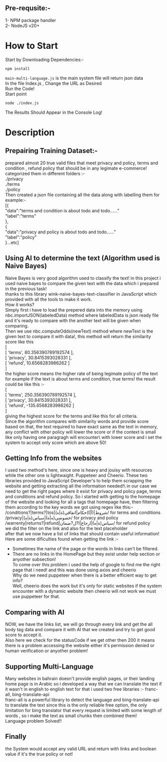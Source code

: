 ## Pre-requsite:-

1- NPM package handler\
2- NodeJS v20+

# How to Start

Start by Downloading Dependencies:-
```
npm install
```
`main-multi-language.js`
is the main system file will return json data\
In the file Index.js , Change the URL as Desired\
Run the Code!\
Start point
```
node ./index.js
```
The Results Should Appear in the Console Log!

# Description

## Prepairing Training Dataset:-

prepared almost 20 true valid files that meet privacy and policy, terms and condition , refund policy that should be in any legimate e-commerce!\
categorized them in different folders :-\
./privacy\
./terms\
./policy\
Then created a json file containing all the data along with labelling them for example:-\
[{\
"data":"terms and condition is about todo and todo......"\
"label":"terms"\
},\
{\
"data":"privacy and policy is about todo and todo......"\
"label":"policy"\
}...etc]

## Using AI to determine the text (Algorithm used is Naive Bayes)

Naive Bayes is very good algorithm used to classify the text! in this project i used naive bayes to compare the given text with the data which i prepared in the previous task!\
thanks to this library wink-naive-bayes-text-classifier in JavaScript which provided with all the tools to make it work.\
How it works?\
Simply first i have to load the prepered data into the memory using nbc.importJSON(labeledData) method where labeledData is json ready file and it's ready to compare with the another text will be given when comparing.\
Then we use nbc.computeOdds(newText) method where newText is the given text to compare it with data!, this method will return the similarity score like this\
[\
[ 'terms', 80.356390789192574 ],\
[ 'privacy', 30.8415393028331 ],\
[ 'refund', 10.6568283986262 ]\
]\
the higher score means the higher rate of being legimate policy of the text for example if the text is about terms and condition, true terms! the result could be like this :-\
[\
[ 'terms', 250.356390789192574 ],\
[ 'privacy', 30.8415393028331 ],\
[ 'refund', -135.6568283986262 ]\
]\
giving the highest score for the terms and like this for all criteria.\
Since the algorithm compares with similarity words and provide score based on that, the text required to have exact same as the text in memory, any conflict with other policy will lower the score or if the context is small like only having one paragragh will encounter\ with lower score and i set the system to accept only score which are above 50!

## Getting Info from the websites

I used two method's here, since one is heavy and jouisy with resources while the other one is lightwaight. Puppeteer and Cheerio. These two libraries provided to JavaScript Developer's to help them scrapping the website and getting extracting all the information needed!\ in our case we need to get the right pages where it exist for privacy and policy page, terms and conditions and refund policy. So i started with getting to the homepage of the website and looking for all a tags that homepage have, then filtering them according to the key words we got using regex like this:-\
/conditions?|terms?|tos|شروط|(أ|ا)حكام|اتفاقي(ة|ه)/ for terms and conditions\
/privacy|خصوصي(ه|ة)|سياس(ة|ه)/ for privacy and policy\
/warrenty|returns?|refund|سياس(ة|ه)|ارجاع|ا?ل?ضمان/ for refund policy\
we did the filter on the link and also for the text placeholder\
after that we now have a list of links that should contain useful information!\
Here are some dificulties found when getting the link :-
- Sometimes the name of the page or the words in links can't be filtered.
- There are no links in the HomePage but they exist under help section or anyother subsection!\
  To come over this problem i used the help of google to find me the right page that i need! and this was done using axios and cheerio\
  Why do we need puppeteer when there is a better efficient way to get info?\
  Well, cheerio does the work but it's only for static websites if the system encounter with a dynamic website then cheerio will not work we must use puppeteer for that.

## Comparing with AI

NOW, we have the links list, we will go through every link and get the all body tag data and compare it with AI that we created and try to get good score to accept it.\
Also here we check for the statusCode if we get other then 200 it means there is a problem accessing the website either it's permission denied or human verification or anyother problem!
## Supporting Multi-Language
Many websites in bahrain doesn't provide english pages, or their landing home page is in Arabic so i developed a way that we can translate the text if it wasn't in english to english text for that i used two free libraries :- franc-all, bing-translate-api\
franc-all is a powerful library to detect the language and bing-translate-api to translate the text since this is the only reliable free option, the only limitation for bing translator that every request is limited with some length of words , so i make the text as small chunks then combined them!\
Language problem Solved!!
## Finally
the System would accept any valid URL and return with links and boolean value if it's the true policy or not!
